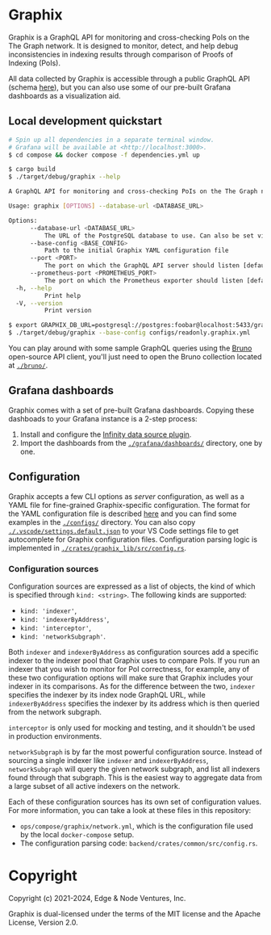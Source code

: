 # Graphix

Graphix is a GraphQL API for monitoring and cross-checking PoIs on the The Graph network. It is designed to monitor, detect, and help debug inconsistencies in indexing results through comparison of Proofs of Indexing (PoIs).

All data collected by Graphix is accessible through a public GraphQL API (schema [here](crates/autogen_graphql_schema/api_schema.graphql)), but you can also use some of our pre-built Grafana dashboards as a visualization aid.

## Local development quickstart

```sh
# Spin up all dependencies in a separate terminal window.
# Grafana will be available at <http://localhost:3000>.
$ cd compose && docker compose -f dependencies.yml up

$ cargo build
$ ./target/debug/graphix --help

A GraphQL API for monitoring and cross-checking PoIs on the The Graph network.

Usage: graphix [OPTIONS] --database-url <DATABASE_URL>

Options:
      --database-url <DATABASE_URL>
          The URL of the PostgreSQL database to use. Can also be set via env. var.. [env: GRAPHIX_DB_URL=]
      --base-config <BASE_CONFIG>
          Path to the initial Graphix YAML configuration file
      --port <PORT>
          The port on which the GraphQL API server should listen [default: 8000]
      --prometheus-port <PROMETHEUS_PORT>
          The port on which the Prometheus exporter should listen [default: 9184]
  -h, --help
          Print help
  -V, --version
          Print version

$ export GRAPHIX_DB_URL=postgresql://postgres:foobar@localhost:5433/graphix
$ ./target/debug/graphix --base-config configs/readonly.graphix.yml
```

You can play around with some sample GraphQL queries using the [Bruno](https://www.usebruno.com/) open-source API client, you'll just need to open the Bruno collection located at [`./bruno/`](./bruno/).

## Grafana dashboards

Graphix comes with a set of pre-built Grafana dashboards. Copying these dashboads to your Grafana instance is a 2-step process:

1. Install and configure the [Infinity data source plugin](https://grafana.com/docs/plugins/yesoreyeram-infinity-datasource/latest/).
2. Import the dashboards from the [`./grafana/dashboards/`](./grafana/dashboards/) directory, one by one.

## Configuration

Graphix accepts a few CLI options as *server* configuration, as well as a YAML file for fine-grained Graphix-specific configuration. The format for the YAML configuration file is described [here](./crates/autogen_config_json_schema//schema.json) and you can find some examples in the [`./configs/`](./configs/) directory. You can also copy [`./.vscode/settings.default.json`](./.vscode/settings.default.json) to your VS Code settings file to get autocomplete for Graphix configuration files. Configuration parsing logic is implemented in [`./crates/graphix_lib/src/config.rs`](./crates/graphix_lib/src/config.rs).

### Configuration sources

Configuration sources are expressed as a list of objects, the kind of which is specified through `kind: <string>`. The following kinds are supported:

- `kind: 'indexer'`,
- `kind: 'indexerByAddress'`,
- `kind: 'interceptor'`,
- `kind: 'networkSubgraph'`.

Both `indexer` and `indexerByAddress` as configuration sources add a specific indexer to the indexer pool that Graphix uses to compare PoIs. If you run an indexer that you wish to monitor for PoI correctness, for example, any of these two configuration options will make sure that Graphix includes your indexer in its comparisons. As for the difference between the two, `indexer` specifies the indexer by its index node GraphQL URL, while `indexerByAddress` specifies the indexer by its address which is then queried from the network subgraph.

`interceptor` is only used for mocking and testing, and it shouldn't be used in production environments.

`networkSubgraph` is by far the most powerful configuration source. Instead of sourcing a single indexer like `indexer` and `indexerByAddress`, `networkSubgraph` will query the given network subgraph, and list all indexers found through that subgraph. This is the easiest way to aggregate data from a large subset of all active indexers on the network.

Each of these configuration sources has its own set of configuration values. For more information, you can take a look at these files in this repository:
- `ops/compose/graphix/network.yml`, which is the configuration file used by the local `docker-compose` setup.
- The configuration parsing code: `backend/crates/common/src/config.rs`.


# Copyright

Copyright (c) 2021-2024, Edge & Node Ventures, Inc.

Graphix is dual-licensed under the terms of the MIT license and the Apache License, Version 2.0.
